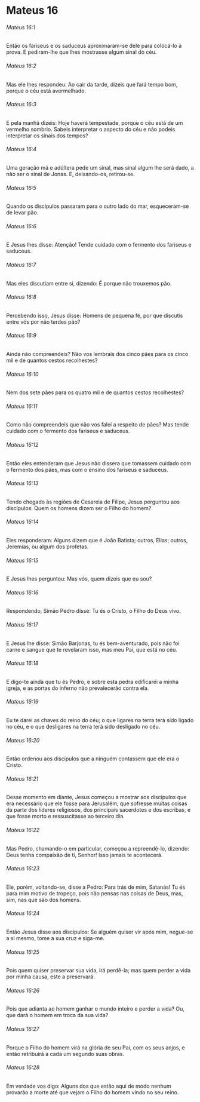 # Mateus 16

###### Mateus 16:1

Então os fariseus e os saduceus aproximaram-se dele para colocá-lo à prova. E pediram-lhe que lhes mostrasse algum sinal do céu.

###### Mateus 16:2

Mas ele lhes respondeu: Ao cair da tarde, dizeis que fará tempo bom, porque o céu está avermelhado.

###### Mateus 16:3

E pela manhã dizeis: Hoje haverá tempestade, porque o céu está de um vermelho sombrio. Sabeis interpretar o aspecto do céu e não podeis interpretar os sinais dos tempos?

###### Mateus 16:4

Uma geração má e adúltera pede um sinal, mas sinal algum lhe será dado, a não ser o sinal de Jonas. E, deixando-os, retirou-se.

###### Mateus 16:5

Quando os discípulos passaram para o outro lado do mar, esqueceram-se de levar pão.

###### Mateus 16:6

E Jesus lhes disse: Atenção! Tende cuidado com o fermento dos fariseus e saduceus.

###### Mateus 16:7

Mas eles discutiam entre si, dizendo: É porque não trouxemos pão.

###### Mateus 16:8

Percebendo isso, Jesus disse: Homens de pequena fé, por que discutis entre vós por não terdes pão?

###### Mateus 16:9

Ainda não compreendeis? Não vos lembrais dos cinco pães para os cinco mil e de quantos cestos recolhestes?

###### Mateus 16:10

Nem dos sete pães para os quatro mil e de quantos cestos recolhestes?

###### Mateus 16:11

Como não compreendeis que não vos falei a respeito de pães? Mas tende cuidado com o fermento dos fariseus e saduceus.

###### Mateus 16:12

Então eles entenderam que Jesus não dissera que tomassem cuidado com o fermento dos pães, mas com o ensino dos fariseus e saduceus.

###### Mateus 16:13

Tendo chegado às regiões de Cesareia de Filipe, Jesus perguntou aos discípulos: Quem os homens dizem ser o Filho do homem?

###### Mateus 16:14

Eles responderam: Alguns dizem que é João Batista; outros, Elias; outros, Jeremias, ou algum dos profetas.

###### Mateus 16:15

E Jesus lhes perguntou: Mas vós, quem dizeis que eu sou?

###### Mateus 16:16

Respondendo, Simão Pedro disse: Tu és o Cristo, o Filho do Deus vivo.

###### Mateus 16:17

E Jesus lhe disse: Simão Barjonas, tu és bem-aventurado, pois não foi carne e sangue que te revelaram isso, mas meu Pai, que está no céu.

###### Mateus 16:18

E digo-te ainda que tu és Pedro, e sobre esta pedra edificarei a minha igreja, e as portas do inferno não prevalecerão contra ela.

###### Mateus 16:19

Eu te darei as chaves do reino do céu; o que ligares na terra terá sido ligado no céu, e o que desligares na terra terá sido desligado no céu.

###### Mateus 16:20

Então ordenou aos discípulos que a ninguém contassem que ele era o Cristo.

###### Mateus 16:21

Desse momento em diante, Jesus começou a mostrar aos discípulos que era necessário que ele fosse para Jerusalém, que sofresse muitas coisas da parte dos líderes religiosos, dos principais sacerdotes e dos escribas, e que fosse morto e ressuscitasse ao terceiro dia.

###### Mateus 16:22

Mas Pedro, chamando-o em particular, começou a repreendê-lo, dizendo: Deus tenha compaixão de ti, Senhor! Isso jamais te acontecerá.

###### Mateus 16:23

Ele, porém, voltando-se, disse a Pedro: Para trás de mim, Satanás! Tu és para mim motivo de tropeço, pois não pensas nas coisas de Deus, mas, sim, nas que são dos homens.

###### Mateus 16:24

Então Jesus disse aos discípulos: Se alguém quiser vir após mim, negue-se a si mesmo, tome a sua cruz e siga-me.

###### Mateus 16:25

Pois quem quiser preservar sua vida, irá perdê-la; mas quem perder a vida por minha causa, este a preservará.

###### Mateus 16:26

Pois que adianta ao homem ganhar o mundo inteiro e perder a vida? Ou, que dará o homem em troca da sua vida?

###### Mateus 16:27

Porque o Filho do homem virá na glória de seu Pai, com os seus anjos, e então retribuirá a cada um segundo suas obras.

###### Mateus 16:28

Em verdade vos digo: Alguns dos que estão aqui de modo nenhum provarão a morte até que vejam o Filho do homem vindo no seu reino.

